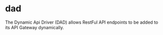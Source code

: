 # dad
The Dynamic Api Driver (DAD) allows RestFul API endpoints to be added to its API Gateway dynamically.
